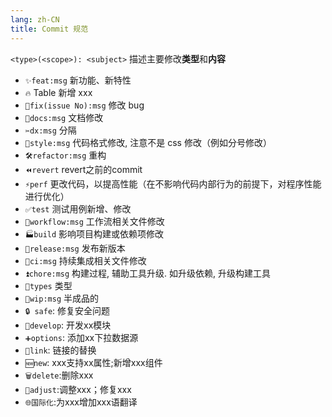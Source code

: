```yaml
---
lang: zh-CN
title: Commit 规范
---
```


`<type>(<scope>): <subject>` 描述主要修改**类型**和**内容**

- `✨feat:msg` 新功能、新特性
- `🔥` Table 新增 xxx
- `🐛fix(issue No):msg` 修改 bug
- `📝docs:msg` 文档修改
- `✂️dx:msg` 分隔
- `🎨style:msg` 代码格式修改, 注意不是 css 修改（例如分号修改）
- `🛠refactor:msg` 重构
- `⏪revert` revert之前的commit
- `⚡️perf` 更改代码，以提高性能（在不影响代码内部行为的前提下，对程序性能进行优化）
- `✅test` 测试用例新增、修改
- `🚧workflow:msg` 工作流相关文件修改
- `🏭build` 影响项目构建或依赖项修改
- `🎉release:msg` 发布新版本
- `🔱ci:msg` 持续集成相关文件修改
- `⏫chore:msg` 构建过程, 辅助工具升级. 如升级依赖, 升级构建工具
- `🌈types` 类型
- `🔧wip:msg` 半成品的
- `🔒 safe`: 修复安全问题
- `🔨develop`: 开发xx模块
- `➕options`: 添加xx下拉数据源
- `🔗link`: 链接的替换
- `🆕new`: xxx支持xx属性;新增xxx组件
- `🗑delete`:删除xxx
- `🤖adjust`:调整xxx；修复xxx
- `🌐国际化`:为xxx增加xxx语翻译

